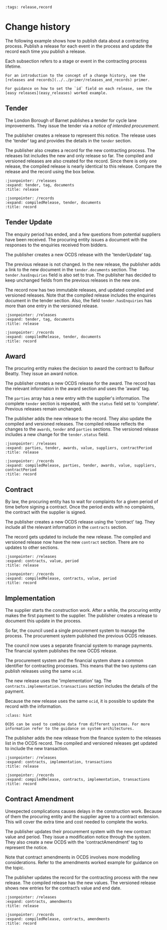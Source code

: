 ```{workedexample} Change history
:tags: release,record
```

# Change history

The following example shows how to publish data about a contracting process. Publish a release for each event in the process and update the record each time you publish a release.

Each subsection refers to a stage or event in the contracting process lifetime.

```{note}
For an introduction to the concept of a change history, see the [releases and records](../../primer/releases_and_records) primer.
```

```{note}
For guidance on how to set the `id` field on each release, see the [easy releases](easy_releases) worked example.
```

## Tender

The London Borough of Barnet publishes a tender for cycle lane improvements. They issue the tender via a *notice of intended procurement*.

The publisher creates a release to represent this notice. The release uses the 'tender' tag and provides the details in the `tender` section.

The publisher also creates a record for the new contracting process. The releases list includes the new and only release so far. The compiled and versioned releases are also created for the record. Since there is only one release, the compiled release is nearly identical to this release. Compare the release and the record using the box below.

```{jsoninclude} ../../examples/change_history/tender.json
:jsonpointer: /releases
:expand: tender, tag, documents
:title: release
```

```{jsoninclude} ../../examples/change_history/records/tender.json
:jsonpointer: /records
:expand: compiledRelease, tender, documents
:title: record
```

## Tender Update

The enquiry period has ended, and a few questions from potential suppliers have been received. The procuring entity issues a document with the responses to the enquiries received from bidders.

The publisher creates a new OCDS release with the 'tenderUpdate' tag.

The previous release is not changed. In the new release, the publisher adds a link to the new document in the `tender.documents` section. The `tender.hasEnquiries` field is also set to true. The publisher has decided to keep unchanged fields from the previous releases in the new one.

The record now has two immutable releases, and updated compiled and versioned releases. Note that the compiled release includes the enquiries document in the tender section. Also, the field `tender.hasEnquiries` has more than one entry in the versioned release.

```{jsoninclude} ../../examples/change_history/tenderUpdate.json
:jsonpointer: /releases
:expand: tender, tag, documents
:title: release
```

```{jsoninclude} ../../examples/change_history/records/tenderUpdate.json
:jsonpointer: /records
:expand: compiledRelease, tender, documents
:title: record
```

## Award

The procuring entity makes the decision to award the contract to Balfour Beatty. They issue an award notice. 

The publisher creates a new OCDS release for the award. The record has the relevant information in the award section and uses the 'award' tag. 

The `parties` array has a new entry with the supplier's information. The complete `tender` section is repeated, with the `status` field set to 'complete'. Previous releases remain unchanged.

The publisher adds the new release to the record. They also update the compiled and versioned releases. The compiled release reflects the changes to the `awards`, `tender` and `parties` sections. The versioned release includes a new change for the `tender.status` field.

```{jsoninclude} ../../examples/change_history/award.json
:jsonpointer: /releases
:expand: parties, tender, awards, value, suppliers, contractPeriod
:title: release
```

```{jsoninclude} ../../examples/change_history/records/award.json
:jsonpointer: /records
:expand: compiledRelease, parties, tender, awards, value, suppliers, contractPeriod
:title: record
```

## Contract

By law, the procuring entity has to wait for complaints for a given period of time before signing a contract. Once the period ends with no complaints, the contract with the supplier is signed.

The publisher creates a new OCDS release using the 'contract' tag. They include all the relevant information in the `contracts` section.

The record gets updated to include the new release. The compiled and versioned release now have the new `contract` section. There are no updates to other sections.

```{jsoninclude} ../../examples/change_history/contract.json
:jsonpointer: /releases
:expand: contracts, value, period
:title: release
```

```{jsoninclude} ../../examples/change_history/records/contract.json
:jsonpointer: /records
:expand: compiledRelease, contracts, value, period
:title: record
```

## Implementation

The supplier starts the construction work. After a while, the procuring entity makes the first payment to the supplier. The publisher creates a release to document this update in the process.

So far, the council used a single procurement system to manage the process. The procurement system published the previous OCDS releases.

The council now uses a separate financial system to manage payments. The financial system publishes the new OCDS release.

The procurement system and the financial system share a common identifier for contracting processes. This means that the two systems can publish releases using the same `ocid`.

The new release uses the 'implementation' tag. The `contracts.implementation.transactions` section includes the details of the payment.

Because the new release uses the same `ocid`, it is possible to update the record with the information.

```{admonition} Combining data from different systems
:class: hint

OCDS can be used to combine data from different systems. For more information refer to the guidance on system architectures.
```

The publisher adds the new release from the finance system to the releases list in the OCDS record. The compiled and versioned releases get updated to include the new transaction.

```{jsoninclude} ../../examples/change_history/implementation.json
:jsonpointer: /releases
:expand: contracts, implementation, transactions
:title: release
```

```{jsoninclude} ../../examples/change_history/records/implementation.json
:jsonpointer: /records
:expand: compiledRelease, contracts, implementation, transactions
:title: record
```

## Contract Amendment

Unexpected complications causes delays in the construction work. Because of them the procuring entity and the supplier agree to a contract extension. This will cover the extra time and cost needed to complete the works. 

The publisher updates their procurement system with the new contract value and period. They issue a modification notice through the system. They also create a new OCDS with the 'contractAmendment' tag to represent the notice.

Note that contract amendments in OCDS involves more modelling considerations. Refer to the amendments worked example for guidance on the topic.

The publisher updates the record for the contracting process with the new release. The compiled release has the new values. The versioned release shows new entries for the contract’s value and end date.

```{jsoninclude} ../../examples/change_history/contractAmendment.json
:jsonpointer: /releases
:expand: contracts, amendments
:title: release
```

```{jsoninclude} ../../examples/change_history/records/contractAmendment.json
:jsonpointer: /records
:expand: compiledRelease, contracts, amendments
:title: record
```
